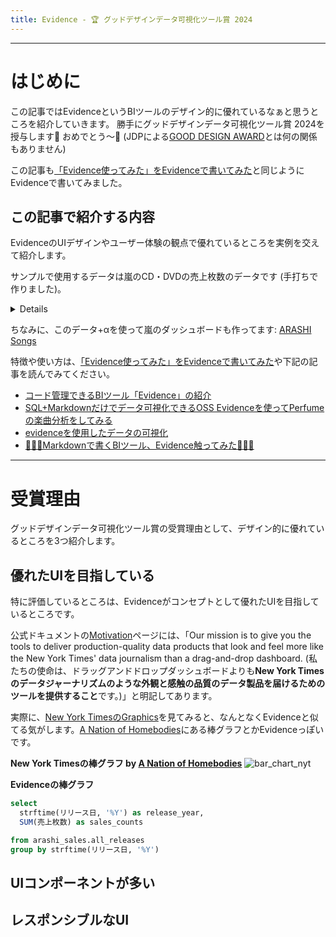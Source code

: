 ```yaml
---
title: Evidence - 🏆 グッドデザインデータ可視化ツール賞 2024 
---
```


---

# はじめに

この記事ではEvidenceというBIツールのデザイン的に優れているなぁと思うところを紹介していきます。
勝手にグッドデザインデータ可視化ツール賞 2024を授与します🎉 おめでとう〜🎉 (JDPによる[GOOD DESIGN AWARD](https://www.g-mark.org/)とは何の関係もありません)

この記事も[「Evidence使ってみた」をEvidenceで書いてみた](https://advent-calendar-evidence.evidence.app)と同じようにEvidenceで書いてみました。


## この記事で紹介する内容

EvidenceのUIデザインやユーザー体験の観点で優れているところを実例を交えて紹介します。

サンプルで使用するデータは嵐のCD・DVDの売上枚数のデータです (手打ちで作りました)。

<Details title="使用するデータ">

```sql arashi_sales_sample
select
  *

from arashi_sales.all_releases
```
<DataTable data={arashi_sales_sample} />

</Details>

ちなみに、このデータ+αを使って嵐のダッシュボードも作ってます: [ARASHI Songs](https://shakshi-arashi-songs.evidence.app)

特徴や使い方は、[「Evidence使ってみた」をEvidenceで書いてみた](https://advent-calendar-evidence.evidence.app)や下記の記事を読んでみてください。

- [コード管理できるBIツール「Evidence」の紹介](https://stable.co.jp/blog/introduction-evidence)
- [SQL+Markdownだけでデータ可視化できるOSS Evidenceを使ってPerfumeの楽曲分析をしてみる](https://qiita.com/yam_dr/items/c6d73c0694e68e8b8223)
- [evidenceを使用したデータの可視化](https://zenn.dev/rehabforjapan/articles/evidence-visualize)
- [🦐🦐🦐Markdownで書くBIツール、Evidence触ってみた🦐🦐🦐](https://zenn.dev/notrogue/articles/30367d2c302bd3)

---

# 受賞理由

グッドデザインデータ可視化ツール賞の受賞理由として、デザイン的に優れているところを3つ紹介します。

## 優れたUIを目指している
特に評価しているところは、Evidenceがコンセプトとして優れたUIを目指しているところです。

公式ドキュメントの[Motivation](https://docs.evidence.dev/motivation)ページには、「Our mission is to give you the tools to deliver production-quality data products that look and feel more like the New York Times' data journalism than a drag-and-drop dashboard. (私たちの使命は、ドラッグアンドドロップダッシュボードよりも**New York Timesのデータジャーナリズムのような外観と感触の品質のデータ製品を届けるためのツールを提供すること**です。)」と明記してあります。

実際に、[New York TimesのGraphics](https://www.nytimes.com/spotlight/graphics)を見てみると、なんとなくEvidenceと似てる気がします。[A Nation of Homebodies](https://www.nytimes.com/2024/10/05/upshot/americans-homebodies-alone-census.html)にある棒グラフとかEvidenceっぽいです。

**New York Timesの棒グラフ by [A Nation of Homebodies](https://www.nytimes.com/2024/10/05/upshot/americans-homebodies-alone-census.html)**
![bar_chart_nyt](https://static01.nytimes.com/newsgraphics/2024-09-25-time-use-home/1428503b-8964-44d5-b260-979e79e5b15a/_assets/charts-bar_chart-600.png)

**Evidenceの棒グラフ**

```sql arashi_sales_year
select
  strftime(リリース日, '%Y') as release_year,
  SUM(売上枚数) as sales_counts

from arashi_sales.all_releases
group by strftime(リリース日, '%Y')
```

<BarChart data={arashi_sales_year} />


## UIコンポーネントが多い

## レスポンシブルなUI
